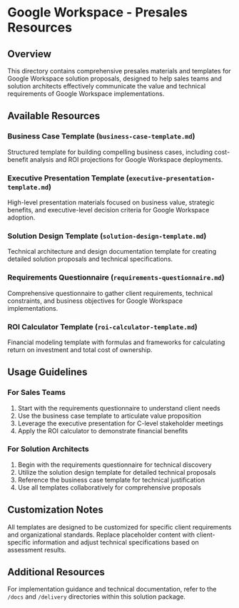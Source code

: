 # Google Workspace - Presales Resources

## Overview
This directory contains comprehensive presales materials and templates for Google Workspace solution proposals, designed to help sales teams and solution architects effectively communicate the value and technical requirements of Google Workspace implementations.

## Available Resources

### Business Case Template (`business-case-template.md`)
Structured template for building compelling business cases, including cost-benefit analysis and ROI projections for Google Workspace deployments.

### Executive Presentation Template (`executive-presentation-template.md`)
High-level presentation materials focused on business value, strategic benefits, and executive-level decision criteria for Google Workspace adoption.

### Solution Design Template (`solution-design-template.md`)
Technical architecture and design documentation template for creating detailed solution proposals and technical specifications.

### Requirements Questionnaire (`requirements-questionnaire.md`)
Comprehensive questionnaire to gather client requirements, technical constraints, and business objectives for Google Workspace implementations.

### ROI Calculator Template (`roi-calculator-template.md`)
Financial modeling template with formulas and frameworks for calculating return on investment and total cost of ownership.

## Usage Guidelines

### For Sales Teams
1. Start with the requirements questionnaire to understand client needs
2. Use the business case template to articulate value proposition
3. Leverage the executive presentation for C-level stakeholder meetings
4. Apply the ROI calculator to demonstrate financial benefits

### For Solution Architects
1. Begin with the requirements questionnaire for technical discovery
2. Utilize the solution design template for detailed technical proposals
3. Reference the business case template for technical justification
4. Use all templates collaboratively for comprehensive proposals

## Customization Notes
All templates are designed to be customized for specific client requirements and organizational standards. Replace placeholder content with client-specific information and adjust technical specifications based on assessment results.

## Additional Resources
For implementation guidance and technical documentation, refer to the `/docs` and `/delivery` directories within this solution package.